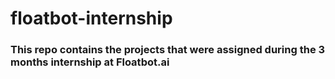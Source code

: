 # floatbot-internship

### This repo contains the projects that were assigned during the 3 months internship at Floatbot.ai
